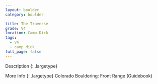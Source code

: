 ```yaml
---
layout: boulder
category: boulder

title: The Traverse
grade: V4
location: Camp Dick
tags:
  - v4
  - camp_dick
full_page: false
---
```


Description
{: .largetype}


More Info
{: .largetype}
Colorado Bouldering: Front Range (Guidebook)
